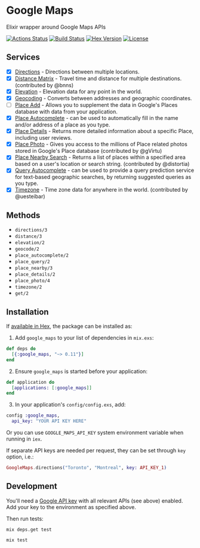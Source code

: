 # Google Maps

Elixir wrapper around Google Maps APIs

[![Actions Status](https://github.com/sntran/google_maps/workflows/Elixir%20CI/badge.svg)](https://github.com/sntran/google_maps/actions)
[![Build Status](https://img.shields.io/travis/sntran/google_maps/master.svg)](https://travis-ci.org/sntran/google_maps)
[![Hex Version](https://img.shields.io/hexpm/v/google_maps.svg)](https://hex.pm/packages/google_maps)
[![License](http://img.shields.io/badge/license-MIT-brightgreen.svg)](http://opensource.org/licenses/MIT)

## Services

- [x] [Directions](https://developers.google.com/maps/documentation/directions/intro) - Directions between multiple locations.
- [x] [Distance Matrix](https://developers.google.com/maps/documentation/distance-matrix/intro) - Travel time and distance for multiple destinations. (contributed by @bnns)
- [x] [Elevation](https://developers.google.com/maps/documentation/elevation/intro) - Elevation data for any point in the world.
- [x] [Geocoding](https://developers.google.com/maps/documentation/geocoding/intro) - Converts between addresses and geographic coordinates.
- [ ] [Place Add](https://developers.google.com/places/web-service/add-place) - Allows you to supplement the data in Google's Places database with data from your application.
- [x] [Place Autocomplete](https://developers.google.com/places/web-service/autocomplete) - can be used to automatically fill in the name and/or address of a place as you type.
- [x] [Place Details](https://developers.google.com/places/web-service/details) - Returns more detailed information about a specific Place, including user reviews.
- [x] [Place Photo](https://developers.google.com/places/web-service/photos) - Gives you access to the millions of Place related photos stored in Google's Place database (contributed by @gVirtu)
- [x] [Place Nearby Search](https://developers.google.com/places/web-service/search#PlaceSearchRequests) - Returns a list of places within a specified area based on a user's location or search string. (contributed by @distortia)
- [x] [Query Autocomplete](https://developers.google.com/places/web-service/query) - can be used to provide a query prediction service for text-based geographic searches, by returning suggested queries as you type.
- [x] [Timezone](https://developers.google.com/maps/documentation/timezone/intro) - Time zone data for anywhere in the world. (contributed by @uesteibar)

## Methods

- `directions/3`
- `distance/3`
- `elevation/2`
- `geocode/2`
- `place_autocomplete/2`
- `place_query/2`
- `place_nearby/3`
- `place_details/2`
- `place_photo/4`
- `timezone/2`
- `get/2`

## Installation

If [available in Hex](https://hex.pm/docs/publish), the package can be installed as:

1. Add `google_maps` to your list of dependencies in `mix.exs`:

```elixir
def deps do
  [{:google_maps, "~> 0.11"}]
end
```

2. Ensure `google_maps` is started before your application:

```elixir
def application do
  [applications: [:google_maps]]
end
```

3. In your application's `config/config.exs`, add:

```elixir
config :google_maps,
  api_key: "YOUR API KEY HERE"
```

Or you can use `GOOGLE_MAPS_API_KEY` system environment variable when running in `iex`.

If separate API keys are needed per request, they can be set through
`key` option, i.e.:

```elixir
GoogleMaps.directions("Toronto", "Montreal", key: API_KEY_1)
```

## Development

You'll need a [Google API key](https://console.developers.google.com) with
all relevant APIs (see above) enabled. Add your key to the environment as specified above.

Then run tests:

`mix deps.get test`

`mix test`
